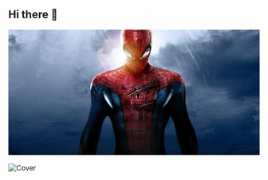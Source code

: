 ## Hi there 👋

<!--
**cindylecat/cindylecat** is a ✨ _special_ ✨ repository because its `README.md` (this file) appears on your GitHub profile.

Here are some ideas to get you started:

- 🔭 I’m currently working on ...
- 🌱 I’m currently learning ...
- 👯 I’m looking to collaborate on ...
- 🤔 I’m looking for help with ...
- 💬 Ask me about ...
- 📫 How to reach me: ...
- 😄 Pronouns: ...
- ⚡ Fun fact: ...
-->
![Cover](https://github.com/cindylecat/cindylecat/blob/main/img/amazing-spider-man-800x400.jpg)

![Cover](https://github.com/cindylecat/cindylecat/blob/main/img/Qui-Suis-Je?.MOV)
